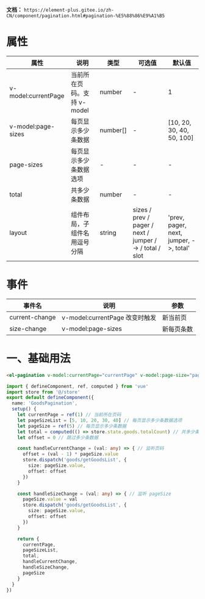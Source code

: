 **文档：** `https://element-plus.gitee.io/zh-CN/component/pagination.html#pagination-%E5%88%86%E9%A1%B5`

# 属性
  | 属性                | 说明                         | 类型     | 可选值                                                   | 默认值                                 |
  | ------------------- | ---------------------------- | -------- | -------------------------------------------------------- | -------------------------------------- |
  | v-model:currentPage | 当前所在页码。支持 v-model   | number   | -                                                        | 1                                      |
  | v-model:page-sizes  | 每页显示多少条数据           | number[] | -                                                        | [10, 20, 30, 40, 50, 100]              |
  | page-sizes          | 每页显示多少条数据选项       | -        | -                                                        | -                                      |
  | total               | 共多少条数据                 | number   | -                                                        | -                                      |
  | layout              | 组件布局，子组件名用逗号分隔 | string   | sizes / prev / pager / next / jumper / -> / total / slot | 'prev, pager, next, jumper, ->, total' |

# 事件
  | 事件名         | 说明                           | 参数       |
  | -------------- | ------------------------------ | ---------- |
  | current-change | v-model:currentPage 改变时触发 | 新当前页   |
  | size-change    | v-model:page-sizes             | 新每页条数 |

# 一、基础用法
  ```html
  <el-pagination v-model:currentPage="currentPage" v-model:page-size="pageSize" :page-sizes="pageSizeList" :total="total" @current-change="handleCurrentChange" @size-change="handleSizeChange" layout="total, sizes, prev, pager, next, jumper" />
  ```

  ```ts
  import { defineComponent, ref, computed } from 'vue'
  import store from '@/store'
  export default defineComponent({
    name: 'GoodsPagination',
    setup() {
      let currentPage = ref(1) // 当前所在页码
      let pageSizeList = [5, 10, 20, 30, 40] // 每页显示多少条数据选项
      let pageSize = ref(5) // 每页显示多少条数据
      let total = computed(() => store.state.goods.totalCount) // 共多少条数据
      let offset = 0 // 跳过多少条数据

      const handleCurrentChange = (val: any) => { // 监听页码
        offset = (val - 1) * pageSize.value
        store.dispatch('goods/getGoodsList', {
          size: pageSize.value,
          offset: offset
        })
      }

      const handleSizeChange = (val: any) => { // 监听 pageSize
        pageSize.value = val
        store.dispatch('goods/getGoodsList', {
          size: pageSize.value,
          offset: offset
        })
      }

      return {
        currentPage,
        pageSizeList,
        total,
        handleCurrentChange,
        handleSizeChange,
        pageSize
      }
    }
  })
  ```